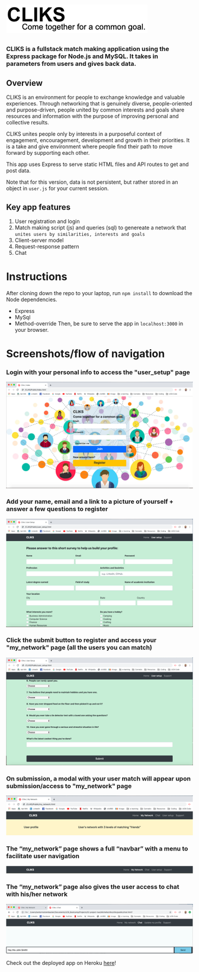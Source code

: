 ![CLIKS](/screenshots/cliks.png)
##
### CLIKS is a fullstack match making application using the Express package for Node.js and MySQL. It takes in parameters from users and gives back data.
###

## Overview
CLIKS is an environment for people to exchange knowledge and valuable experiences. Through networking that is genuinely diverse, people-oriented and purpose-driven, people united by common interests and goals share resources and information with the purpose of improving personal and collective results. 

CLIKS unites people only by interests in a purposeful context of engagement, encouragement, development and growth in their priorities. It is a take and give environment where people find their path to move forward by supporting each other.

This app uses Express to serve static HTML files and API routes to get and post data.

Note that for this version, data is not persistent, but rather stored in an object in `user.js` for your current session.

## Key app features
1. User registration and login
2. Match making script (js) and queries (sql) to genereate a network that `unites users by similarities, interests and goals` 
3. Client-server model
4. Request-response pattern
5. Chat

# Instructions
After cloning down the repo to your laptop, run `npm install` to download the Node dependencies.
* Express
* MySql
* Method-override
Then, be sure to serve the app in `localhost:3000` in your browser.

# Screenshots/flow of navigation

### Login with your personal info to access the "user_setup" page
![Home Page](/screenshots/index.png)

### Add your name, email and a link to a picture of yourself + answer a few questions to register
![User setup Page](/screenshots/user_setup.png)

### Click the submit button to register and access your "my_network" page (all the users you can match)
![Submit Button](/screenshots/submit_button.png)

### On submission, a modal with your user match will appear upon submission/access to "my_network" page
![Resultsl](/screenshots/my_network.png)

### The “my_network” page shows a full “navbar” with a menu to facilitate user navigation
![Resultsl](/screenshots/navbar.png)

### The “my_network” page also gives the user access to chat with his/her network
![Resultsl](/screenshots/chat.png)

Check out the deployed app on Heroku [here](https://clicks-express-sql.herokuapp.com/)!
